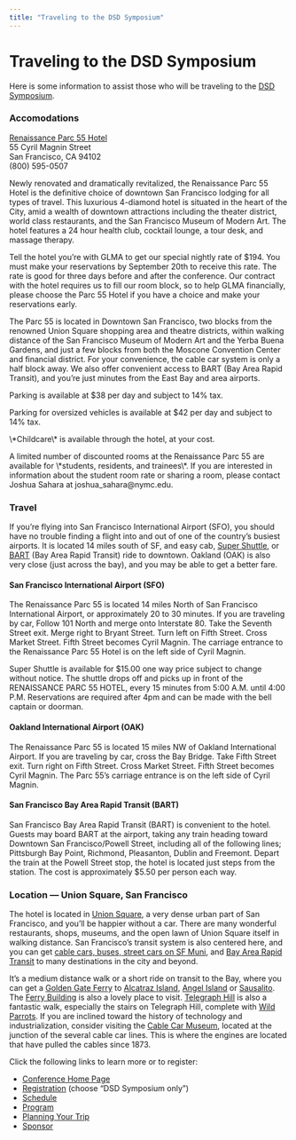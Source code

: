 ```yaml
---
title: "Traveling to the DSD Symposium"
---
```


# Traveling to the DSD Symposium

<p>Here is some information to assist those who will be traveling to the <a href="/dsdsymposium2006"><span class="caps">DSD</span> Symposium</a>.  </p>

<h3>Accomodations  </h3>

<p><a href="http://www.parc55hotel.com/">Renaissance Parc 55 Hotel</a>  <br />
55 Cyril Magnin Street  <br />
San Francisco, CA 94102  <br />
(800) 595-0507  </p>

<p>Newly renovated and dramatically revitalized, the Renaissance Parc 55 Hotel is the definitive choice of downtown San Francisco lodging for all types of travel. This luxurious 4-diamond hotel is situated in the heart of the City, amid a wealth of downtown attractions including the theater district, world class restaurants, and the San Francisco Museum of Modern Art. The hotel features a 24 hour health club, cocktail lounge, a tour desk, and massage therapy.  </p>

<p>Tell the hotel you&#8217;re with <span class="caps">GLMA</span> to get our special nightly rate of $194. You must make your reservations by September 20th to receive this rate. The rate is good for three days before and after the conference. Our contract with the hotel requires us to fill our room block, so to help <span class="caps">GLMA</span> financially, please choose the Parc 55 Hotel if you have a choice and make your reservations early.  </p>

<p>The Parc 55 is located in Downtown San Francisco, two blocks from the renowned Union Square shopping area and theatre districts, within walking distance of the San Francisco Museum of Modern Art and the Yerba Buena Gardens, and just a few blocks from both the Moscone Convention Center and financial district. For your convenience, the cable car system is only a half block away. We also offer convenient access to <span class="caps">BART</span> (Bay Area Rapid Transit), and you&#8217;re just minutes from the East Bay and area airports.  </p>

<p>Parking is available at $38 per day and subject to 14% tax.  </p>

<p>Parking for oversized vehicles is available at $42 per day and subject to 14% tax.  </p>

<p>\*Childcare\* is available through the hotel, at your cost.  </p>

<p>A limited number of discounted rooms at the Renaissance Parc 55 are available for \*students, residents, and trainees\*. If you are interested in information about the student room rate or sharing a room, please contact Joshua Sahara at joshua_sahara@nymc.edu.  </p>


<h3>Travel  </h3>

<p>If you&#8217;re flying into San Francisco International Airport (<span class="caps">SFO</span>), you should have no trouble finding a flight into and out of one of the country&#8217;s busiest airports. It is located 14 miles south of SF, and easy cab, <a href="http://www.supershuttle.com/htm/cities/sfo.htm">Super Shuttle</a>, or <a href="http://www.bart.gov/index.asp"><span class="caps">BART</span></a> (Bay Area Rapid Transit) ride to downtown. Oakland (<span class="caps">OAK</span>) is also very close (just across the bay), and you may be able to get a better fare.  </p>

<h4>San Francisco International Airport (<span class="caps">SFO</span>)  </h4>

<p>The Renaissance Parc 55 is located 14 miles North of San Francisco International Airport, or approximately 20 to 30 minutes. If you are traveling by car, Follow 101 North and merge onto Interstate 80. Take the Seventh Street exit. Merge right to Bryant Street. Turn left on Fifth Street. Cross Market Street. Fifth Street becomes Cyril Magnin. The carriage entrance to the Renaissance Parc 55 Hotel is on the left side of Cyril Magnin.  </p>

<p>Super Shuttle is available for $15.00 one way price subject to change without notice. The shuttle drops off and picks up in front of the <span class="caps">RENAISSANCE</span> <span class="caps">PARC</span> 55 <span class="caps">HOTEL</span>, every 15 minutes from 5:00 A.M. until 4:00 P.M. Reservations are required after 4pm and can be made with the bell captain or doorman.  </p>

<h4>Oakland International Airport (<span class="caps">OAK</span>)  </h4>

<p>The Renaissance Parc 55 is located 15 miles NW of Oakland International Airport. If you are traveling by car, cross the Bay Bridge. Take Fifth Street exit. Turn right on Fifth Street. Cross Market Street. Fifth Street becomes Cyril Magnin. The Parc 55&#8217;s carriage entrance is on the left side of Cyril Magnin.  </p>

<h4>San Francisco Bay Area Rapid Transit (<span class="caps">BART</span>)  </h4>

<p>San Francisco Bay Area Rapid Transit (<span class="caps">BART</span>) is convenient to the hotel. Guests may board <span class="caps">BART</span> at the airport, taking any train heading toward Downtown San Francisco/Powell Street, including all of the following lines; Pittsburgh Bay Point, Richmond, Pleasanton, Dublin and Freemont. Depart the train at the Powell Street stop, the hotel is located just steps from the station. The cost is approximately $5.50 per person each way.  </p>

<h3>Location &#8212; Union Square, San Francisco  </h3>

<p>The hotel is located in <a href="http://en.wikipedia.org/wiki/Union%5C_Square%2C%5C_San%5C_Francisco%2C%5C_California">Union Square</a>, a very dense urban part of San Francisco, and you&#8217;ll be happier without a car. There are many wonderful restaurants, shops, museums, and the open lawn of Union Square itself in walking distance. San Francisco&#8217;s transit system is also centered here, and you can get <a href="http://www.sfmuni.com/cms/mms/home/home50.htm">cable cars, buses, street cars on SF Muni</a>, and <a href="http://www.bart.gov/index.asp" title="BART">Bay Area Rapid Transit</a> to many destinations in the city and beyond.  </p>

<p>It&#8217;s a medium distance walk or a short ride on transit to the Bay, where you can get a <a href="http://goldengateferry.org">Golden Gate Ferry</a> to <a href="http://www.nps.gov/alcatraz/">Alcatraz Island</a>, <a href="http://www.parks.ca.gov/?page\_id=468">Angel Island</a> or <a href="http://en.wikipedia.org/wiki/Sausalito">Sausalito</a>. The <a href="http://www.ferrybuildingmarketplace.com/">Ferry Building</a> is also a lovely place to visit. <a href="http://www.inetours.com/Pages/SFNbrhds/Coit%5C_Tower.html">Telegraph Hill</a> is also a fantastic walk, especially the stairs on Telegraph Hill, complete with <a href="http://www.markbittner.net/parrots_central.html">Wild Parrots</a>. If you are inclined toward the history of technology and industrialization, consider visiting the <a href="http://www.cablecarmuseum.org/">Cable Car Museum</a>, located at the junction of the several cable car lines. This is where the engines are located that have pulled the cables since 1873.  </p>

<p>Click the following links to learn more or to register:  </p>

<ul>
	<li><a href="/dsdsymposium2006/">Conference Home Page</a></li>
	<li><a href="/dsdsymposium2006/register">Registration</a> (choose &#8220;<span class="caps">DSD</span> Symposium only&#8221;)</li>
	<li><a href="/dsdsymposium2006/schedule">Schedule</a></li>
	<li><a href="/dsdsymposium2006/program">Program</a></li>
	<li><a href="/dsdsymposium2006/travel">Planning Your Trip</a></li>
	<li><a href="/dsdsymposium2006/sponsor">Sponsor</a></li>
</ul>